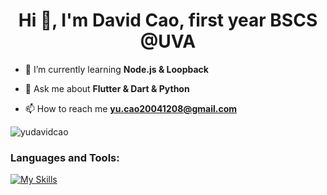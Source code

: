 <h1 align="center">Hi 👋, I'm David Cao, first year BSCS @UVA</h1>

- 🌱 I’m currently learning **Node.js & Loopback**

- 💬 Ask me about **Flutter & Dart & Python**

- 📫 How to reach me **yu.cao20041208@gmail.com**

<p align="left"></p>
<p><img align="center" src="https://github-readme-streak-stats.herokuapp.com/?user=yudavidcao&" alt="yudavidcao" /></p>
<h3 align="left">Languages and Tools:</h3>

[![My Skills](https://skillicons.dev/icons?i=aws,gcp,react,swift,flutter,dart,java,cpp,prisma,firebase,html,css,tensorflow,docker,js,ts,py,mongodb,django,figma,tailwind,git&perline=11)](https://skillicons.dev)
